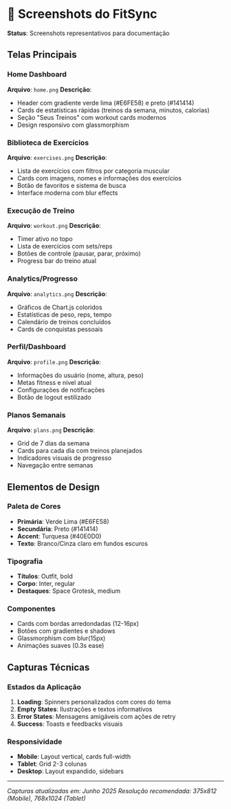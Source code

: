 # 📱 Screenshots do FitSync

**Status**: Screenshots representativos para documentação

## Telas Principais

### Home Dashboard
**Arquivo**: `home.png`
**Descrição**: 
- Header com gradiente verde lima (#E6FE58) e preto (#141414)
- Cards de estatísticas rápidas (treinos da semana, minutos, calorias)
- Seção "Seus Treinos" com workout cards modernos
- Design responsivo com glassmorphism

### Biblioteca de Exercícios  
**Arquivo**: `exercises.png`
**Descrição**:
- Lista de exercícios com filtros por categoria muscular
- Cards com imagens, nomes e informações dos exercícios
- Botão de favoritos e sistema de busca
- Interface moderna com blur effects

### Execução de Treino
**Arquivo**: `workout.png`
**Descrição**:
- Timer ativo no topo
- Lista de exercícios com sets/reps
- Botões de controle (pausar, parar, próximo)
- Progress bar do treino atual

### Analytics/Progresso
**Arquivo**: `analytics.png`
**Descrição**:
- Gráficos de Chart.js coloridos
- Estatísticas de peso, reps, tempo
- Calendário de treinos concluídos
- Cards de conquistas pessoais

### Perfil/Dashboard
**Arquivo**: `profile.png`
**Descrição**:
- Informações do usuário (nome, altura, peso)
- Metas fitness e nível atual
- Configurações de notificações
- Botão de logout estilizado

### Planos Semanais
**Arquivo**: `plans.png`
**Descrição**:
- Grid de 7 dias da semana
- Cards para cada dia com treinos planejados
- Indicadores visuais de progresso
- Navegação entre semanas

## Elementos de Design

### Paleta de Cores
- **Primária**: Verde Lima (#E6FE58)
- **Secundária**: Preto (#141414)  
- **Accent**: Turquesa (#40E0D0)
- **Texto**: Branco/Cinza claro em fundos escuros

### Tipografia
- **Títulos**: Outfit, bold
- **Corpo**: Inter, regular
- **Destaques**: Space Grotesk, medium

### Componentes
- Cards com bordas arredondadas (12-16px)
- Botões com gradientes e shadows
- Glassmorphism com blur(15px)
- Animações suaves (0.3s ease)

## Capturas Técnicas

### Estados da Aplicação
1. **Loading**: Spinners personalizados com cores do tema
2. **Empty States**: Ilustrações e textos informativos
3. **Error States**: Mensagens amigáveis com ações de retry
4. **Success**: Toasts e feedbacks visuais

### Responsividade
- **Mobile**: Layout vertical, cards full-width
- **Tablet**: Grid 2-3 colunas
- **Desktop**: Layout expandido, sidebars

---

*Capturas atualizadas em: Junho 2025*
*Resolução recomendada: 375x812 (Mobile), 768x1024 (Tablet)*
